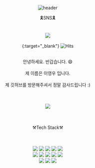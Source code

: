 <div align="center">
            
            
            
            


![header](https://capsule-render.vercel.app/api?type=waving&color=0:8182BF,100:6667AB&height=300&text=welcome&desc=Youngwoo's%20GitHub&animation=fadeIn&fontColor=ffffff)


  

🎗SNS🎗<br><br>
<a href="https://www.instagram.com/2__0__woo/"   target="_blank">  
<img src="https://img.shields.io/badge/Instagram-E4405F?style=flat-square&logo=Instagram&logoColor=white"/></a><br><br>{:target="_blank"}
![Hits](https://hits.seeyoufarm.com/api/count/incr/badge.svg?url=https%3A%2F%2Fgithub.com%2Frolldeep2&count_bg=%23EEFF8C&title_bg=%23555555&icon=smugmug.svg&icon_color=%23E7E7E7&title=hi&edge_flat=false)
<br><br>

<center>안녕하세요. 반갑습니다. 😄</center><br>
<center>제 이름은 이영우 입니다.</center><br>
<center>제 깃허브를 방문해주셔서 정말 감사드립니다 :) </center><br><br><br>
<center><a href="https://rolldeep2.github.io/" target="_blank"><img src="https://img.shields.io/badge/Portfolio-6667AB?style=flat-square&logo=Rolls-Royce&logoColor=white"/></a>
</center><br><br><br>
            
<center>⚒Tech Stack⚒</center><br><br><br>
<img src="https://img.shields.io/badge/HTML-E34F26?style=flat-square&logo=HTML5&logoColor=white"/>
<img src="https://img.shields.io/badge/CSS3-1572B6?style=flat-square&logo=CSS3&logoColor=white"/>
<img src="https://img.shields.io/badge/SCSS-DB7093?style=flat-square&logo=SASS&logoColor=white"/>
<img src="https://img.shields.io/badge/JavaScript-F7DF1E?style=flat-square&logo=JavaScript&logoColor=white"/>
<img src="https://img.shields.io/badge/TypeScript-3178C6?style=flat-square&logo=TypeScript&logoColor=white"/>
            <br>

<img src="https://img.shields.io/badge/React-61DAFB?style=flat-square&logo=React&logoColor=white"/>
<img src="https://img.shields.io/badge/Redux-764ABC?style=flat-square&logo=Redux&logoColor=white"/>
<img src="https://img.shields.io/badge/jQuery-0769AD?style=flat-square&logo=jQuery&logoColor=white"/>

<img src="https://img.shields.io/badge/npm-CB3837?style=flat-square&logo=npm&logoColor=white"/>
<img src="https://img.shields.io/badge/Yarn-2C8EBB?style=flat-square&logo=Yarn&logoColor=white"/>
            <br>
            
<img src="https://img.shields.io/badge/Java-007396?style=flat-square&logo=Java&logoColor=white"/>
<img src="https://img.shields.io/badge/Spring-6DB33F?style=flat-square&logo=Spring&logoColor=white"/>
<img src="https://img.shields.io/badge/MySQL-4479A1?style=flat-square&logo=MySQL&logoColor=white"/>

            
            
</div>
